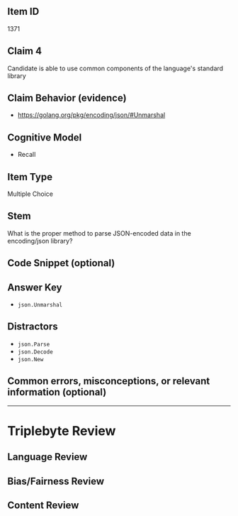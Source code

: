 ## Item ID
1371

## Claim 4

Candidate is able to use common components of the language's standard library

## Claim Behavior (evidence)

- https://golang.org/pkg/encoding/json/#Unmarshal

## Cognitive Model

- Recall

## Item Type

Multiple Choice

## Stem

What is the proper method to parse JSON-encoded data in the encoding/json library?

## Code Snippet (optional)

## Answer Key

- `json.Unmarshal`

## Distractors

- `json.Parse`
- `json.Decode`
- `json.New`

## Common errors, misconceptions, or relevant information (optional)

---

# Triplebyte Review

## Language Review

## Bias/Fairness Review

## Content Review
